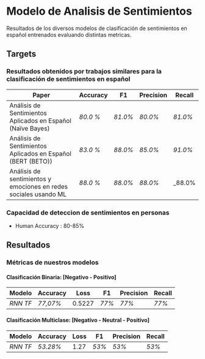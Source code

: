 # Modelo de Analisis de Sentimientos
Resultados de los diversos modelos de clasificación de sentimientos en español entrenados evaluando distintas metricas.

## Targets 
### Resultados obtenidos por trabajos similares para la clasificación de sentimientos en español
Paper | Accuracy  |   F1  |   Precision  |   Recall
------ |  -------------|  ------|  ------|  ------
 Análisis de Sentimientos Aplicados en Español (Naïve Bayes)| _80.0 %_  | _81.0%_ |   _80.0%_ | _81.0%_
 Análisis de Sentimientos Aplicados en Español (BERT (BETO))| _83.0 %_  | _88.0%_ |   _85.0%_ | _91.0%_
 Análisis de sentimientos y emociones en redes sociales usando ML| _88.0 %_  | _88.0%_ |   _88.0%_ | _88.0%
### Capacidad de deteccion de sentimientos en personas
* Human Accuracy :  80-85%

## Resultados
### Métricas de nuestros modelos

#### Clasificación Binaria: [Negativo - Positivo]
Modelo |   Accuracy  |   Loss  |   F1  |   Precision  |   Recall
------ |  -------------|  ------|  ------|  ------|  ------
_RNN TF_ | _77,07%_ | 0.5227 | _77%_ |   _77%_ | _77%_


#### Clasificación Multiclase: [Negativo - Neutral - Positivo]
Modelo |   Accuracy  |   Loss  |   F1  |   Precision  |   Recall |  
------ |  -------------|  ------|  ------|  ------|  ------ 
_RNN TF_ | _53.28%_ |  1.27 | _53%_| _53%_ | _53%_ 
